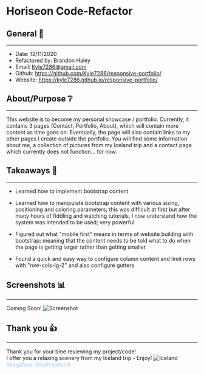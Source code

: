 # Horiseon Code-Refactor 

## General 📖
---
- Date:           12/11/2020
- Refactored by:  Brandon Haley
- Email:          Kyle7286@gmail.com
- Github:         https://github.com/Kyle7286/responsive-portfolio/
- Website:        https://kyle7286.github.io/responsive-portfolio/

## About/Purpose ❔
---
This website is to become my personal showcase / portfolio.  Currently, it contains 3 pages (Contact, Portfolio, About), which will contain more content as time goes on.  Eventually, the page will also contain links to my other pages I create outside the portfolio.  You will find some information about me, a collection of pictures from my Iceland trip and a contact page which currently does not function... for now.

## Takeaways 🥡
--- 
* Learned how to implement bootstrap content

* Learned how to manipulate bootstrap content with various sizing, positioning and coloring parameters; this was difficult at first but after many hours of fiddling and watching tutorials, I now understand how the system was intended to be used; very powerful

* Figured out what "mobile first" means in terms of website building with bootstrap; meaning that the content needs to be told what to do when the page is getting larger rather than getting smaller

* Found a quick and easy way to configure column content and limit rows with "row-cols-lg-2" and also configure gutters

## Screenshots 📊
---
Coming Soon! 
![Screenshot](...)



## Thank you 👍 
---
Thank you for your time reviewing my project/code!<br>
I offer you a relaxing scenery from my Iceland trip - Enjoy!
![Iceland](./assets\images\portfolio\DSC_6110.jpg)
<span style="color:#a0c9f0">Skógafoss, South Iceland</span>



